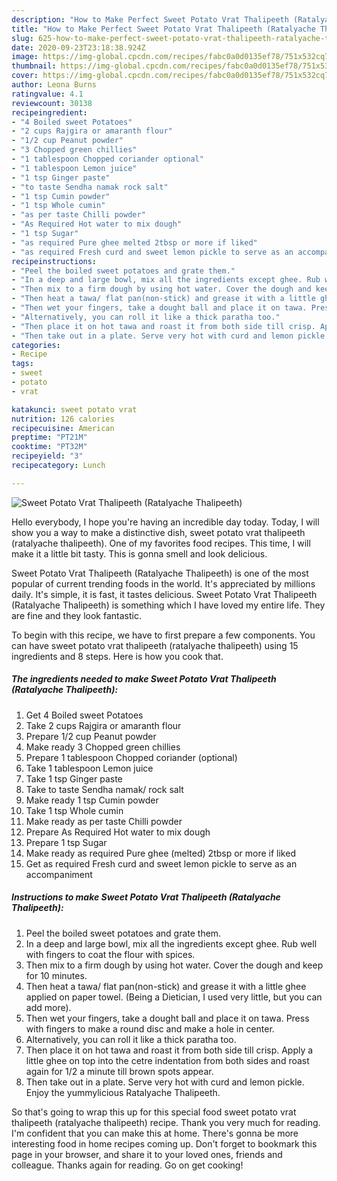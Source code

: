 ```yaml
---
description: "How to Make Perfect Sweet Potato Vrat Thalipeeth (Ratalyache Thalipeeth)"
title: "How to Make Perfect Sweet Potato Vrat Thalipeeth (Ratalyache Thalipeeth)"
slug: 625-how-to-make-perfect-sweet-potato-vrat-thalipeeth-ratalyache-thalipeeth
date: 2020-09-23T23:18:38.924Z
image: https://img-global.cpcdn.com/recipes/fabc0a0d0135ef78/751x532cq70/sweet-potato-vrat-thalipeeth-ratalyache-thalipeeth-recipe-main-photo.jpg
thumbnail: https://img-global.cpcdn.com/recipes/fabc0a0d0135ef78/751x532cq70/sweet-potato-vrat-thalipeeth-ratalyache-thalipeeth-recipe-main-photo.jpg
cover: https://img-global.cpcdn.com/recipes/fabc0a0d0135ef78/751x532cq70/sweet-potato-vrat-thalipeeth-ratalyache-thalipeeth-recipe-main-photo.jpg
author: Leona Burns
ratingvalue: 4.1
reviewcount: 30138
recipeingredient:
- "4 Boiled sweet Potatoes"
- "2 cups Rajgira or amaranth flour"
- "1/2 cup Peanut powder"
- "3 Chopped green chillies"
- "1 tablespoon Chopped coriander optional"
- "1 tablespoon Lemon juice"
- "1 tsp Ginger paste"
- "to taste Sendha namak rock salt"
- "1 tsp Cumin powder"
- "1 tsp Whole cumin"
- "as per taste Chilli powder"
- "As Required Hot water to mix dough"
- "1 tsp Sugar"
- "as required Pure ghee melted 2tbsp or more if liked"
- "as required Fresh curd and sweet lemon pickle to serve as an accompaniment"
recipeinstructions:
- "Peel the boiled sweet potatoes and grate them."
- "In a deep and large bowl, mix all the ingredients except ghee. Rub well with fingers to coat the flour with spices."
- "Then mix to a firm dough by using hot water. Cover the dough and keep for 10 minutes."
- "Then heat a tawa/ flat pan(non-stick) and grease it with a little ghee applied on paper towel. (Being a Dietician, I used very little, but you can add more)."
- "Then wet your fingers, take a dought ball and place it on tawa. Press with fingers to make a round disc and make a hole in center."
- "Alternatively, you can roll it like a thick paratha too."
- "Then place it on hot tawa and roast it from both side till crisp. Apply a little ghee on top into the cetre indentation from both sides and roast again for 1/2 a minute till brown spots appear."
- "Then take out in a plate. Serve very hot with curd and lemon pickle. Enjoy the yummylicious Ratalyache Thalipeeth."
categories:
- Recipe
tags:
- sweet
- potato
- vrat

katakunci: sweet potato vrat 
nutrition: 126 calories
recipecuisine: American
preptime: "PT21M"
cooktime: "PT32M"
recipeyield: "3"
recipecategory: Lunch

---
```



![Sweet Potato Vrat Thalipeeth (Ratalyache Thalipeeth)](https://img-global.cpcdn.com/recipes/fabc0a0d0135ef78/751x532cq70/sweet-potato-vrat-thalipeeth-ratalyache-thalipeeth-recipe-main-photo.jpg)

Hello everybody, I hope you're having an incredible day today. Today, I will show you a way to make a distinctive dish, sweet potato vrat thalipeeth (ratalyache thalipeeth). One of my favorites food recipes. This time, I will make it a little bit tasty. This is gonna smell and look delicious.

Sweet Potato Vrat Thalipeeth (Ratalyache Thalipeeth) is one of the most popular of current trending foods in the world. It's appreciated by millions daily. It's simple, it is fast, it tastes delicious. Sweet Potato Vrat Thalipeeth (Ratalyache Thalipeeth) is something which I have loved my entire life. They are fine and they look fantastic.




To begin with this recipe, we have to first prepare a few components. You can have sweet potato vrat thalipeeth (ratalyache thalipeeth) using 15 ingredients and 8 steps. Here is how you cook that.

<!--inarticleads1-->

##### The ingredients needed to make Sweet Potato Vrat Thalipeeth (Ratalyache Thalipeeth):

1. Get 4 Boiled sweet Potatoes
1. Take 2 cups Rajgira or amaranth flour
1. Prepare 1/2 cup Peanut powder
1. Make ready 3 Chopped green chillies
1. Prepare 1 tablespoon Chopped coriander (optional)
1. Take 1 tablespoon Lemon juice
1. Take 1 tsp Ginger paste
1. Take to taste Sendha namak/ rock salt
1. Make ready 1 tsp Cumin powder
1. Take 1 tsp Whole cumin
1. Make ready as per taste Chilli powder
1. Prepare As Required Hot water to mix dough
1. Prepare 1 tsp Sugar
1. Make ready as required Pure ghee (melted) 2tbsp or more if liked
1. Get as required Fresh curd and sweet lemon pickle to serve as an accompaniment




<!--inarticleads2-->

##### Instructions to make Sweet Potato Vrat Thalipeeth (Ratalyache Thalipeeth):

1. Peel the boiled sweet potatoes and grate them.
1. In a deep and large bowl, mix all the ingredients except ghee. Rub well with fingers to coat the flour with spices.
1. Then mix to a firm dough by using hot water. Cover the dough and keep for 10 minutes.
1. Then heat a tawa/ flat pan(non-stick) and grease it with a little ghee applied on paper towel. (Being a Dietician, I used very little, but you can add more).
1. Then wet your fingers, take a dought ball and place it on tawa. Press with fingers to make a round disc and make a hole in center.
1. Alternatively, you can roll it like a thick paratha too.
1. Then place it on hot tawa and roast it from both side till crisp. Apply a little ghee on top into the cetre indentation from both sides and roast again for 1/2 a minute till brown spots appear.
1. Then take out in a plate. Serve very hot with curd and lemon pickle. Enjoy the yummylicious Ratalyache Thalipeeth.




So that's going to wrap this up for this special food sweet potato vrat thalipeeth (ratalyache thalipeeth) recipe. Thank you very much for reading. I'm confident that you can make this at home. There's gonna be more interesting food in home recipes coming up. Don't forget to bookmark this page in your browser, and share it to your loved ones, friends and colleague. Thanks again for reading. Go on get cooking!
